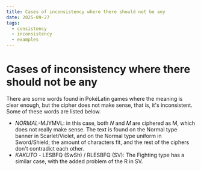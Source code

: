 ```yaml
---
title: Cases of inconsistency where there should not be any
date: 2025-09-27
tags:
  - consistency
  - inconsistency
  - examples
---
```

<link rel="stylesheet" type="text/css" media="all" href="./style/style.css">

# Cases of inconsistency where there should not be any

There are some words found in PokéLatin games where the meaning is clear enough, but the cipher does not make sense, that is, it's inconsistent. Some of these words are listed below.

- *NORMAL*-<thraex>MJYMVL</thraex>: in this case, both *N* and *M* are ciphered as <thraex>M</thraex>, which does not really make sense. The text is found on the Normal type banner in Scarlet/Violet, and on the Normal type uniform in Sword/Shield; the amount of characters fit, and the rest of the ciphers don't contradict each other.
- *KAKUTO* - <thraex>LESBFQ</thraex> (SwSh) / <thraex>RLESBFQ</thraex> (SV): The Fighting type has a similar case, with the added problem of the <thraex>R</thraex> in SV.